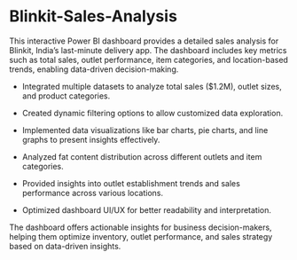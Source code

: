 # Blinkit-Sales-Analysis

This interactive Power BI dashboard provides a detailed sales analysis for Blinkit, India’s last-minute delivery app. The dashboard includes key metrics such as total sales, outlet performance, item categories, and location-based trends, enabling data-driven decision-making. 

- Integrated multiple datasets to analyze total sales ($1.2M), outlet sizes, and product categories. 

- Created dynamic filtering options to allow customized data exploration.

- Implemented data visualizations like bar charts, pie charts, and line graphs to present insights effectively. 

- Analyzed fat content distribution across different outlets and item categories. 
 
- Provided insights into outlet establishment trends and sales performance across various locations. 

- Optimized dashboard UI/UX for better readability and interpretation. 
 
The dashboard offers actionable insights for business decision-makers, helping them optimize inventory, outlet performance, and sales strategy based on data-driven insights.
